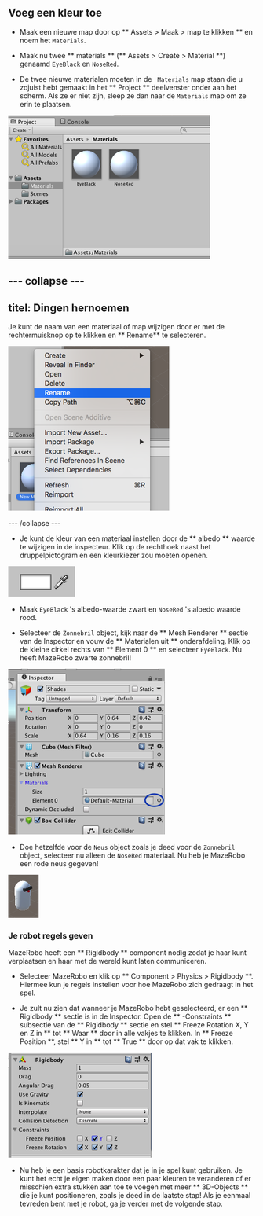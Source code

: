 ## Voeg een kleur toe

+ Maak een nieuwe map door op ** Assets > Maak > map te klikken ** en noem het ` Materials `.

+ Maak nu twee ** materials ** (** Assets > Create > Material **) genaamd ` EyeBlack ` en ` NoseRed `.

+ De twee nieuwe materialen moeten in de ` Materials` map staan die u zojuist hebt gemaakt in het ** Project ** deelvenster onder aan het scherm. Als ze er niet zijn, sleep ze dan naar de ` Materials ` map om ze erin te plaatsen.

![De materialen map met de twee nieuwe materialen](images/step5_materialsFolder.png)

--- collapse ---
---
titel: Dingen hernoemen
---

Je kunt de naam van een materiaal of map wijzigen door er met de rechtermuisknop op te klikken en ** Rename** te selecteren.

![Hernoemen selecteren in het rechtermuisklik menu](images/step5_rename.png)

--- /collapse ---

+ Je kunt de kleur van een materiaal instellen door de ** albedo ** waarde te wijzigen in de inspecteur. Klik op de rechthoek naast het druppelpictogram en een kleurkiezer zou moeten openen.

![De kleurenkiezer](images/colour_picker.png)

+ Maak ` EyeBlack ` 's albedo-waarde zwart en ` NoseRed ` 's albedo waarde rood.

+ Selecteer de ` Zonnebril ` object, kijk naar de ** Mesh Renderer ** sectie van de Inspector en vouw de ** Materialen uit ** onderafdeling. Klik op de kleine cirkel rechts van ** Element 0 ** en selecteer ` EyeBlack `. Nu heeft MazeRobo zwarte zonnebril!

![Het Mesh Renderer-gedeelte van de inspecteur](images/step5_chooseMaterial.png)

+ Doe hetzelfde voor de ` Neus ` object zoals je deed voor de ` Zonnebril ` object, selecteer nu alleen de ` NoseRed ` materiaal. Nu heb je MazeRobo een rode neus gegeven!

![MazeRobo met toegevoegde kleur](images/step5_mazeRoboInColour.png)

### Je robot regels geven

MazeRobo heeft een ** Rigidbody ** component nodig zodat je haar kunt verplaatsen en haar met de wereld kunt laten communiceren.

+ Selecteer MazeRobo en klik op ** Component > Physics > Rigidbody **. Hiermee kun je regels instellen voor hoe MazeRobo zich gedraagt in het spel.

+ Je zult nu zien dat wanneer je MazeRobo hebt geselecteerd, er een ** Rigidbody ** sectie is in de Inspector. Open de ** -Constraints ** subsectie van de ** Rigidbody ** sectie en stel ** Freeze Rotation X, Y en Z in ** tot ** Waar ** door in alle vakjes te klikken. In ** Freeze Position **, stel ** Y in ** tot ** True ** door op dat vak te klikken.

![De rigidibody-constraints instellen](images/step5_RigidbodyConstraints.png)

+ Nu heb je een basis robotkarakter dat je in je spel kunt gebruiken. Je kunt het echt je eigen maken door een paar kleuren te veranderen of er misschien extra stukken aan toe te voegen met meer ** 3D-Objects ** die je kunt positioneren, zoals je deed in de laatste stap! Als je eenmaal tevreden bent met je robot, ga je verder met de volgende stap.
